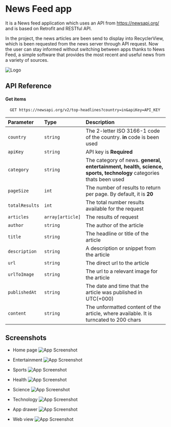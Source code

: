 
# News Feed app

It is a News feed application which uses an API from https://newsapi.org/ and is based on 
Retrofit and RESTful API. 

In the project, the news articles are been send to display into RecyclerView, 
which is been requested from the news server through API request. Now the user can stay informed without switching between apps thanks to News Feed,
a simple software that provides the most recent and useful news from a variety of sources.


![Logo](https://github.com/DragnaRR/News-Feed-app/blob/master/logo.png)


## API Reference

#### Get items

```http
  GET https://newsapi.org/v2/top-headlines?country=in&apiKey=API_KEY
```

| **Parameter** | **Type**     | **Description**                |
| :-------- | :------- | :------------------------- |
| `country` | `string` | The 2-letter ISO 3166-1 code of the country. **in** code is been used|
| `apiKey` | `string` | API key is **Required**  |
| `category`| `string` | The category of news. **general, entertainment, health, science, sports, technology** categories thats been used |
| `pageSize` | `int` | The number of results to return per page. By default, it is **20**|
| `totalResults` | `int` | The total number results available for the request |
| `articles` | `array[article]` | The results of request |
| `author` | `string` | The author of the article |
| `title` | `string` | The headline or title of the article |
| `description` | `string` | A description or snippet from the article |
| `url` | `string` | The direct url to the article |
| `urlToImage` | `string` | The url to a relevant image for the article |
| `publishedAt` | `string` | The date and time that the article was published in UTC(+000) |
| `content` | `string` | The unformatted content of the article, where available. It is turncated to 200 chars |



## Screenshots

- Home page
![App Screenshot](https://github.com/DragnaRR/News-Feed-app/blob/master/screenshots/home.png)

- Entertainment
![App Screenshot](https://github.com/DragnaRR/News-Feed-app/blob/master/screenshots/entertainment.png)

- Sports
![App Screenshot](https://github.com/DragnaRR/News-Feed-app/blob/master/screenshots/sports.png)

- Health
![App Screenshot](https://github.com/DragnaRR/News-Feed-app/blob/master/screenshots/health.png)

- Science 
![App Screenshot](https://github.com/DragnaRR/News-Feed-app/blob/master/screenshots/science.png)

- Technology
![App Screenshot](https://github.com/DragnaRR/News-Feed-app/blob/master/screenshots/techs.png)

- App drawer
![App Screenshot](https://github.com/DragnaRR/News-Feed-app/blob/master/screenshots/app_drawer.png)

- Web view
![App Screenshot](https://github.com/DragnaRR/News-Feed-app/blob/master/screenshots/web_view.png)